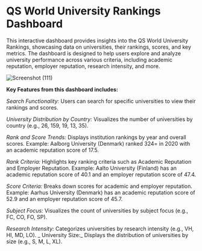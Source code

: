 # QS World University Rankings Dashboard

This interactive dashboard provides insights into the QS World University Rankings, showcasing data on universities, their rankings, scores, and key metrics. The dashboard is designed to help users explore and analyze university performance across various criteria, including academic reputation, employer reputation, research intensity, and more.

![Screenshot (111)](https://github.com/user-attachments/assets/16656998-de69-4167-bd24-295974ea0024)

**Key Features from this dashboard includes:**

_Search Functionality:_ Users can search for specific universities to view their rankings and scores.

_University Distribution by Country:_ Visualizes the number of universities by country (e.g., 26, 159, 19, 13, 35).

_Rank and Score Trends:_ Displays institution rankings by year and overall scores.
Example: Aalborg University (Denmark) ranked 324= in 2020 with an academic reputation score of 17.5.

_Rank Criteria:_ Highlights key ranking criteria such as Academic Reputation and Employer Reputation.
Example: Aalto University (Finland) has an academic reputation score of 40.1 and an employer reputation score of 47.4.

_Score Criteria:_ Breaks down scores for academic and employer reputation.
Example: Aarhus University (Denmark) has an academic reputation score of 52.9 and an employer reputation score of 45.7.

_Subject Focus:_ Visualizes the count of universities by subject focus (e.g., FC, CO, FO, SP).

_Research Intensity:_ Categorizes universities by research intensity (e.g., VH, HI, MD, LO).
_
University Size:_ Displays the distribution of universities by size (e.g., S, M, L, XL).
